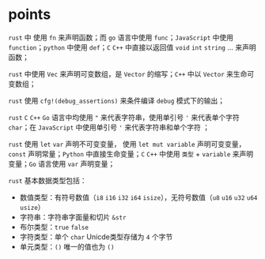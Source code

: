 # points
`rust` 中 使用 `fn` 来声明函数；而 `go` 语言中使用 `func`；`JavaScript` 中使用 `function`；`python` 中使用 `def`；`C` `C++` 中直接以返回值 `void` `int` `string` ... 来声明函数；

`rust` 中使用 `Vec` 来声明可变数组，是 `Vector` 的缩写；`C++` 中以 `Vector` 来生命可变数组；

`rust` 使用 `cfg!(debug_assertions)` 来条件编译 `debug` 模式下的输出；

`rust` `C` `C++` `Go` 语言中均使用 `"` 来代表字符串，使用单引号 `'` 来代表单个字符 `char`；在 `JavaScript` 中使用单引号 `'` 来代表字符串和单个字符 ；

`rust` 使用 `let` `var` 声明不可变变量， 使用 `let mut variable` 声明可变变量，`const` 声明常量；`Python` 中直接生命变量；`C` `C++` 中使用 `类型` + `variable` 来声明变量；`Go` 语言使用 `var` 声明变量；

`rust` 基本数据类型包括：
- 数值类型：有符号数值（`i8` `i16` `i32` `i64` `isize`），无符号数值（`u8` `u16` `u32` `u64` `usize`）
- 字符串：字符串字面量和切片 `&str`
- 布尔类型：`true` `false`
- 字符类型：单个 `char` Unicde类型存储为 `4` 个字节
- 单元类型：`()` 唯一的值也为 `()`

<!--stackedit_data:
eyJoaXN0b3J5IjpbLTE1NDIwNDg3NzcsLTE0NzE1MzM4MzQsMT
c1MTg3OTIwMiwtOTI4ODY1NzM0LDI3Njk1Nzg4N119
-->